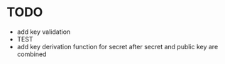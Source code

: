 # TODO
- add key validation
- TEST
- add key derivation function for secret after secret and public key are combined
